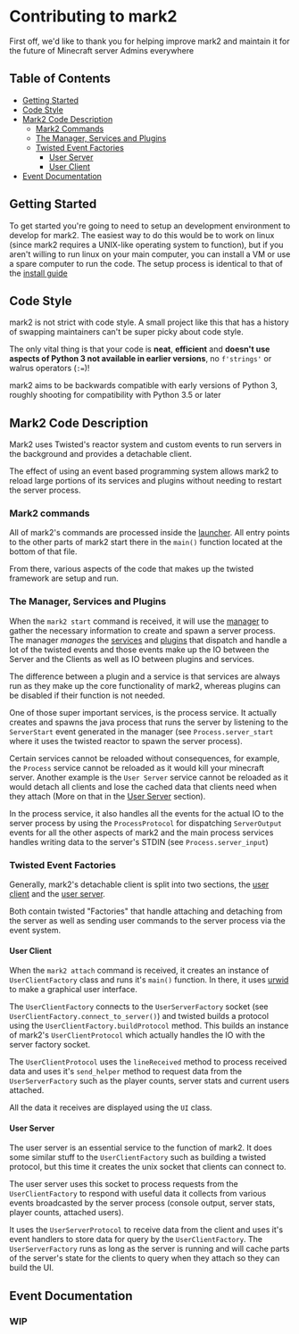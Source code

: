# Contributing to mark2

First off, we'd like to thank you for helping improve mark2 and maintain it for the future of Minecraft server Admins everywhere

## Table of Contents

- [Getting Started](#getting-started)
- [Code Style](#code-style)
- [Mark2 Code Description](#mark2-code-description)
  - [Mark2 Commands](#mark2-commands)
  - [The Manager, Services and Plugins](#the-manager-services-and-plugins)
  - [Twisted Event Factories](#twisted-event-factories)
    - [User Server](#user-server)
    - [User Client](#user-client)
- [Event Documentation](#event-documentation)

## Getting Started

To get started you're going to need to setup an development environment to develop for mark2. The easiest way to do this would be to work on linux (since mark2 requires a UNIX-like operating system to function), but if you aren't willing to run linux on your main computer, you can install a VM or use a spare computer to run the code. The setup process is identical to that of the [install guide](INSTALL.md)

## Code Style

mark2 is not strict with code style. A small project like this that has a history of swapping maintainers can't be super picky about code style.

The only vital thing is that your code is **neat**, **efficient** and **doesn't use aspects of Python 3 not available in earlier versions**, no `f'strings'` or walrus operators (`:=`)!

mark2 aims to be backwards compatible with early versions of Python 3, roughly shooting for compatibility with Python 3.5 or later

## Mark2 Code Description

Mark2 uses Twisted's reactor system and custom events to run servers in the background and provides a detachable client.

The effect of using an event based programming system allows mark2 to reload large portions of its services and plugins without needing to restart the server process.

### Mark2 commands

All of mark2's commands are processed inside the [launcher](mk2/launcher.py). All entry points to the other parts of mark2 start there in the `main()` function located at the bottom of that file.

From there, various aspects of the code that makes up the twisted framework are setup and run.

### The Manager, Services and Plugins

When the `mark2 start` command is received, it will use the [manager](mk2/manager.py) to gather the necessary information to create and spawn a server process. The manager _manages_ the [services](mk2/services) and [plugins](mk2/plugins) that dispatch and handle a lot of the twisted events and those events make up the IO between the Server and the Clients as well as IO between plugins and services.

The difference between a plugin and a service is that services are always run as they make up the core functionality of mark2, whereas plugins can be disabled if their function is not needed.

One of those super important services, is the process service. It actually creates and spawns the java process that runs the server by listening to the `ServerStart` event generated in the manager (see `Process.server_start` where it uses the twisted reactor to spawn the server process).

Certain services cannot be reloaded without consequences, for example, the `Process` service cannot be reloaded as it would kill your minecraft server. Another example is the `User Server` service cannot be reloaded as it would detach all clients and lose the cached data that clients need when they attach (More on that in the [User Server](#user-server) section).

In the process service, it also handles all the events for the actual IO to the server process by using the `ProcessProtocol` for dispatching `ServerOutput` events for all the other aspects of mark2 and the main process services handles writing data to the server's STDIN (see `Process.server_input`)

### Twisted Event Factories

Generally, mark2's detachable client is split into two sections, the [user client](mk2/user_client.py) and the [user server](mk2/services/user_server.py).

Both contain twisted "Factories" that handle attaching and detaching from the server as well as sending user commands to the server process via the event system.

#### User Client

When the `mark2 attach` command is received, it creates an instance of `UserClientFactory` class and runs it's `main()` function. In there, it uses [urwid](https://github.com/urwid/urwid) to make a graphical user interface.

The `UserClientFactory` connects to the `UserServerFactory` socket (see `UserClientFactory.connect_to_server()`) and twisted builds a protocol using the `UserClientFactory.buildProtocol` method. This builds an instance of mark2's `UserClientProtocol` which actually handles the IO with the server factory socket.

The `UserClientProtocol` uses the `lineReceived` method to process received data and uses it's `send_helper` method to request data from the `UserServerFactory` such as the player counts, server stats and current users attached.

All the data it receives are displayed using the `UI` class.

#### User Server

The user server is an essential service to the function of mark2. It does some similar stuff to the `UserClientFactory` such as building a twisted protocol, but this time it creates the unix socket that clients can connect to.

The user server uses this socket to process requests from the `UserClientFactory` to respond with useful data it collects from various events broadcasted by the server process (console output, server stats, player counts, attached users).

It uses the `UserServerProtocol` to receive data from the client and uses it's event handlers to store data for query by the `UserClientFactory`. The `UserServerFactory` runs as long as the server is running and will cache parts of the server's state for the clients to query when they attach so they can build the UI.

## Event Documentation

### WIP
